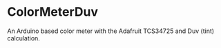 # ColorMeterDuv
An Arduino based color meter with the Adafruit TCS34725 and Duv (tint) calculation.
